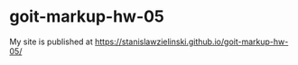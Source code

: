 # goit-markup-hw-05
 
 My site is published at https://stanislawzielinski.github.io/goit-markup-hw-05/
